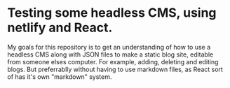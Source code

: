 # Testing some headless CMS, using netlify and React. 
My goals for this repository is to get an understanding of how to use a headless CMS along with JSON files to make a static blog site, editable from someone elses computer. For example, adding, deleting and editing blogs. But preferrablly without having to use markdown files, as React sort of has it's own "markdown" system.
